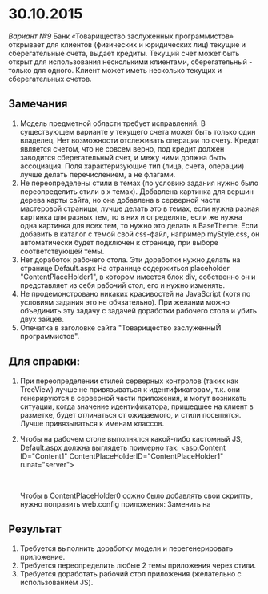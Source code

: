 # 30.10.2015
*Вариант №9*
Банк «Товарищество заслуженных программистов» открывает для клиентов (физических и юридических лиц) текущие и 
сберегательные счета, выдает кредиты. Текущий счет может быть открыт для использования несколькими клиентами, 
сберегательный - только для одного. Клиент может иметь несколько текущих и сберегательных счетов.

## Замечания
1. Модель предметной области требует исправлений.
   В существующем варианте у текущего счета может быть только один владелец.
   Нет возможности отслеживать операции по счету.
   Кредит является счетом, что не совсем верно, под кредит должен заводится сберегательный счет, 
   и межу ними должна быть ассоциация.
   Поля характеризующие тип (лица, счета, операции) лучше делать перечислением, а не флагами.
2. Не переопределены стили в темах (по условию задания нужно было переопределить стили в х темах).
   Добавлена картинка для вершин дерева карты сайта, но она добавлена в серверной части мастеровой страницы,
   лучше делать это в темах, если нужна разная картинка для разных тем, то в них и определять,
   если же нужна одна картинка для всех тем, то нужно это делать в BaseTheme.
   Если добавить в каталог с темой свой css-файл, например myStyle.css, он автоматически будет подключен к странице, 
   при выборе соответствующей темы.
3. Нет доработок рабочего стола.
   Эти доработки нужно делать на странице Default.aspx
   На странице содержиться placeholder "ContentPlaceHolder1", в котором имеется блок div,
   собственно он и представляет из себя рабочий стол, его и нужно изменять.
4. Не продемонстровано никаких красивостей на JavaScript (хотя по условиям задания это не обязательно).
   При желании можно объединить эту задачу с задачей доработки рабочего стола и убить двух зайцев.
5. Опечатка в заголовке сайта "Товарищество заслуженныЙ программистов".

## Для справки:
1. При переопределении стилей серверных контролов (таких как TreeView) лучше не привязываться к идентификаторам, 
   т.к. они генерируются в серверной части приложения, и могут возникать ситуации, когда значение идентификатора,
   пришедшее на клиент в разметке, будет отличаться от ожидаемого, и стили посыпятся.
   Лучше привязываться к именам классов.
2. Чтобы на рабочем столе выполнялся какой-либо кастомный JS, Default.aspx должна выглядеть примерно так:
   <asp:Content ID="Content1" ContentPlaceHolderID="ContentPlaceHolder1" runat="server">
    <div id="desktopDiv">
        <asp:Localize Text="<%$ Resources: Resource, Home_Page %>" runat="server"></asp:Localize><br />
    </div>
    </asp:Content>
    <asp:Content ID="MyScripts" ContentPlaceHolderID="ContentPlaceHolder0" runat="server">
    <script>
        $(function() {
            // Показываем alert при клике по рабочему столу.
            $('#desktopDiv').click(function(e) { alert('desktop clicked!'); });
        });
    </script>
    </asp:Content>
    
    Чтобы в ContentPlaceHolder0 сожно было добавлять свои скрипты, нужно поправить web.config приложения:
    Заменить
    <register type="NewPlatform.Flexberry.Web.Http.IPageContentConnector, NewPlatform.Flexberry.Web.Http"
                   mapTo="NewPlatform.Flexberry.Web.Http.FilterPageContentConnector, NewPlatform.Flexberry.Web.Http" />
    на
    <register type="NewPlatform.Flexberry.Web.Http.IPageContentConnector, NewPlatform.Flexberry.Web.Http"
                    mapTo="NewPlatform.Flexberry.Web.Http.PlaceholderPageContentConnector, NewPlatform.Flexberry.Web.Http" />

## Результат
1. Требуется выполнить доработку модели и перегенерировать приложение.
2. Требуется переопределить любые 2 темы приложения через стили.
3. Требуется доработать рабочий стол приложения (желательно с использованием JS).

